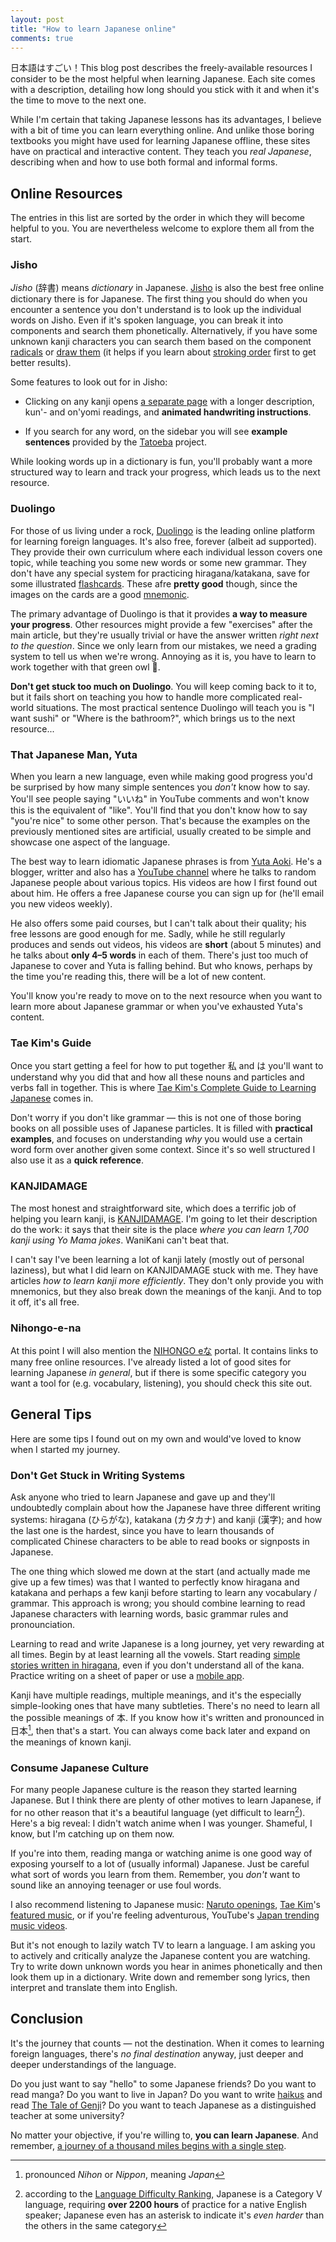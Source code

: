 ```yaml
---
layout: post
title: "How to learn Japanese online"
comments: true
---
```


日本語はすごい！This blog post describes the freely-available resources I consider to be the most helpful when learning Japanese. Each site comes with a description, detailing how long should you stick with it and when it's the time to move to the next one.

<!-- more -->

While I'm certain that taking Japanese lessons has its advantages, I believe with a bit of time you can learn everything online. And unlike those boring textbooks you might have used for learning Japanese offline, these sites have on practical and interactive content. They teach you *real Japanese*, describing when and how to use both formal and informal forms.

## Online Resources

The entries in this list are sorted by the order in which they will become helpful to you. You are nevertheless welcome to explore them all from the start.

### Jisho

*Jisho* (辞書) means *dictionary* in Japanese. [Jisho](https://jisho.org/) is also the best free online dictionary there is for Japanese. The first thing you should do when you encounter a sentence you don't understand is to look up the individual words on Jisho. Even if it's spoken language, you can break it into components and search them phonetically. Alternatively, if you have some unknown kanji characters you can search them based on the component [radicals](https://en.wikipedia.org/wiki/List_of_kanji_radicals_by_stroke_count) or [draw them](https://jisho.org/#handwriting) (it helps if you learn about [stroking order](https://en.wikipedia.org/wiki/Stroke_order#General_guidelines) first to get better results).

Some features to look out for in Jisho:

- Clicking on any kanji opens [a separate page](<https://jisho.org/search/%E4%BA%BA%20%23kanji>) with a longer description, kun'- and on'yomi readings, and **animated handwriting instructions**.

- If you search for any word, on the sidebar you will see **example sentences** provided by the [Tatoeba](https://tatoeba.org/eng/) project.

While looking words up in a dictionary is fun, you'll probably want a more structured way to learn and track your progress, which leads us to the next resource.

### Duolingo

For those of us living under a rock, [Duolingo](https://www.duolingo.com/) is the leading online platform for learning foreign languages. It's also free, forever (albeit ad supported). They provide their own curriculum where each individual lesson covers one topic, while teaching you some new words or some new grammar. They don't have any special system for practicing hiragana/katakana, save for some illustrated [flashcards](https://tinycards.duolingo.com/decks/v9Cv1Ky/hiragana-sound-mnemonics). These afre **pretty good** though, since the images on the cards are a good [mnemonic](https://en.wikipedia.org/wiki/Mnemonic).

The primary advantage of Duolingo is that it provides **a way to measure your progress**. Other resources might provide a few "exercises" after the main article, but they're usually trivial or have the answer written *right next to the question*. Since we only learn from our mistakes, we need a grading system to tell us when we're wrong. Annoying as it is, you have to learn to work together with that green owl 🦉.

**Don't get stuck too much on Duolingo**. You will keep coming back to it to, but it fails short on teaching you how to handle more complicated real-world situations. The most practical sentence Duolingo will teach you is "I want sushi" or "Where is the bathroom?", which brings us to the next resource...

### That Japanese Man, Yuta

When you learn a new language, even while making good progress you'd be surprised by how many simple sentences you *don't* know how to say. You'll see people saying "いいね" in YouTube comments and won't know this is the equivalent of "like". You'll find that you don't know how to say "you're nice" to some other person. That's because the examples on the previously mentioned sites are artificial, usually created to be simple and showcase one aspect of the language.

The best way to learn idiomatic Japanese phrases is from [Yuta Aoki](http://www.yutaaoki.com/blog/about-me). He's a blogger, writter and also has a [YouTube channel](https://www.youtube.com/user/YPlusShow) where he talks to random Japanese people about various topics. His videos are how I first found out about him. He offers a free Japanese course you can sign up for (he'll email you new videos weekly).

He also offers some paid courses, but I can't talk about their quality; his free lessons are good enough for me. Sadly, while he still regularly produces and sends out videos, his videos are **short** (about 5 minutes) and he talks about **only 4&ndash;5 words** in each of them. There's just too much of Japanese to cover and Yuta is falling behind. But who knows, perhaps by the time you're reading this, there will be a lot of new content.

You'll know you're ready to move on to the next resource when you want to learn more about Japanese grammar or when you've exhausted Yuta's content.

### Tae Kim's Guide

Once you start getting a feel for how to put together 私 and は you'll want to understand why you did that and how all these nouns and particles and verbs fall in together. This is where [Tae Kim's Complete Guide to Learning Japanese](http://www.guidetojapanese.org/learn/) comes in.

Don't worry if you don't like grammar &mdash; this is not one of those boring books on all possible uses of Japanese particles. It is filled with **practical examples**, and focuses on understanding *why* you would use a certain word form over another given some context. Since it's so well structured I also use it as a **quick reference**.

### KANJIDAMAGE

The most honest and straightforward site, which does a terrific job of helping you learn kanji, is [KANJIDAMAGE](http://www.kanjidamage.com/). I'm going to let their description do the work: it says that their site is the place *where you can learn 1,700 kanji using Yo Mama jokes*. WaniKani can't beat that.

I can't say I've been learning a lot of kanji lately (mostly out of personal laziness), but what I did learn on KANJIDAMAGE stuck with me. They have articles *how to learn kanji more efficiently*. They don't only provide you with mnemonics, but they also break down the meanings of the kanji. And to top it off, it's all free.

### Nihongo-e-na

At this point I will also mention the [NIHONGO eな](https://nihongo-e-na.com/eng/) portal. It contains links to many free online resources. I've already listed a lot of good sites for learning Japanese *in general*, but if there is some specific category you want a tool for (e.g. vocabulary, listening), you should check this site out.

## General Tips

Here are some tips I found out on my own and would've loved to know when I started my journey.

### Don't Get Stuck in Writing Systems

Ask anyone who tried to learn Japanese and gave up and they'll undoubtedly complain about how the Japanese have three different writing systems: hiragana (ひらがな), katakana (カタカナ) and kanji (漢字); and how the last one is the hardest, since you have to learn thousands of complicated Chinese characters to be able to read books or signposts in Japanese.

The one thing which slowed me down at the start (and actually made me give up a few times) was that I wanted to perfectly know hiragana and katakana and perhaps a few kanji before starting to learn any vocabulary / grammar. This approach is wrong; you should combine learning to read Japanese characters with learning words, basic grammar rules and pronounciation.

Learning to read and write Japanese is a long journey, yet very rewarding at all times. Begin by at least learning all the vowels. Start reading [simple stories written in hiragana](https://crunchynihongo.com/hiragana-reading-practice/), even if you don't understand all of the kana. Practice writing on a sheet of paper or use a [mobile app](https://play.google.com/store/apps/details?id=com.jernung.writeit.jpn&hl=en_US).

Kanji have multiple readings, multiple meanings, and it's the especially simple-looking ones that have many subtleties. There's no need to learn all the possible meanings of 本. If you know how it's written and pronounced in 日本[^1], then that's a start. You can always come back later and expand on the meanings of known kanji.

[^1]: pronounced *Nihon* or *Nippon*, meaning *Japan*

### Consume Japanese Culture

For many people Japanese culture is the reason they started learning Japanese. But I think there are plenty of other motives to learn Japanese, if for no other reason that it's a beautiful language (yet difficult to learn[^2]). Here's a big reveal: I didn't watch anime when I was younger. Shameful, I know, but I'm catching up on them now.

If you're into them, reading manga or watching anime is one good way of exposing yourself to a lot of (usually informal) Japanese. Just be careful what sort of words you learn from them. Remember, you *don't* want to sound like an annoying teenager or use foul words.

I also recommend listening to Japanese music: [Naruto openings](https://www.youtube.com/watch?v=4t__wczfpRI&list=PLTGXZPSNXuQF0TugWpvhWbOAAKmyl4xVQ), [Tae Kim](#tae-kims-guide)'s [featured music](https://www.youtube.com/watch?list=PLQvfmNZqUFLKcvF8-BfyLYLqk0dgibePo&v=y1PVllv8cCE), or if you're feeling adventurous, YouTube's [Japan trending music videos](https://charts.youtube.com/charts/TrendingVideos/jp).

But it's not enough to lazily watch TV to learn a language. I am asking you to actively and critically analyze the Japanese content you are watching. Try to write down unknown words you hear in animes phonetically and then look them up in a dictionary. Write down and remember song lyrics, then interpret and translate them into English.

[^2]: according to the [Language Difficulty Ranking](https://www.effectivelanguagelearning.com/language-guide/language-difficulty), Japanese is a Category V language, requiring **over 2200 hours** of practice for a native English speaker; Japanese even has an asterisk to indicate it's *even harder* than the others in the same category

## Conclusion

It's the journey that counts &mdash; not the destination. When it comes to learning foreign languages, there's *no final destination* anyway, just deeper and deeper understandings of the language.

Do you just want to say "hello" to some Japanese friends? Do you want to read manga? Do you want to live in Japan? Do you want to write [haikus](https://en.wikipedia.org/wiki/Haiku) and read [The Tale of Genji](https://en.wikipedia.org/wiki/The_Tale_of_Genji)? Do you want to teach Japanese as a distinguished teacher at some university?

No matter your objective, if you're willing to, **you can learn Japanese**. And remember, [a journey of a thousand miles begins with a single step](https://en.wiktionary.org/wiki/a_journey_of_a_thousand_miles_begins_with_a_single_step).

